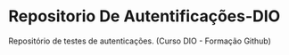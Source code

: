 # Repositorio De Autentificações-DIO
Repositório de testes de autenticações. (Curso DIO - Formação Github)
